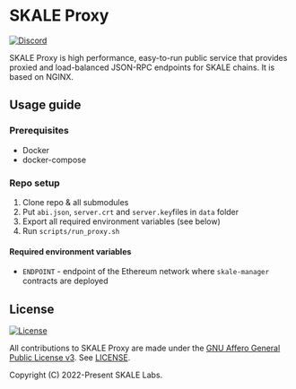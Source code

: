 # SKALE Proxy

[![Discord](https://img.shields.io/discord/534485763354787851.svg)](https://discord.gg/vvUtWJB)

SKALE Proxy is high performance, easy-to-run public service that provides proxied and load-balanced 
JSON-RPC endpoints for SKALE chains. It is based on NGINX.

## Usage guide

### Prerequisites

- Docker
- docker-compose

### Repo setup

1. Clone repo & all submodules  
2. Put `abi.json`, `server.crt` and `server.key`files in `data` folder  
3. Export all required environment variables (see below)
4. Run `scripts/run_proxy.sh`

#### Required environment variables

- `ENDPOINT` - endpoint of the Ethereum network where `skale-manager` contracts are deployed

## License

[![License](https://img.shields.io/github/license/skalenetwork/skale-proxy.svg)](LICENSE)

All contributions to SKALE Proxy are made under the [GNU Affero General Public License v3](https://www.gnu.org/licenses/agpl-3.0.en.html). See [LICENSE](LICENSE).

Copyright (C) 2022-Present SKALE Labs.

